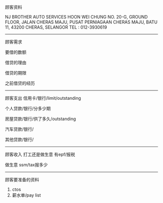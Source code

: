 顾客资料

NJ BROTHER AUTO SERVICES 
HOON WEI CHUNG NO. 20-G, GROUND FLOOR, JALAN CHERAS MAJU, PUSAT PERNIAGAAN CHERAS MAJU, BATU 11, 43200 CHERAS, SELANGOR TEL : 012-3930619

-----------------
顾客需求


要借的数额

借贷的理由

借贷的期限

之前借贷的经历


--------------
顾客支出
信用卡/银行/limit/outstanding


个人贷款/银行/分多少期

房屋贷款/银行/供了多久/outstanding

汽车贷款/银行/


其他贷款/银行/

-----------
顾客收入
打工还是做生意
有epf/报税

做生意 ssm/tax报多少

-------
顾客要准备的资料
1. ctos
2. 薪水单/pay list




